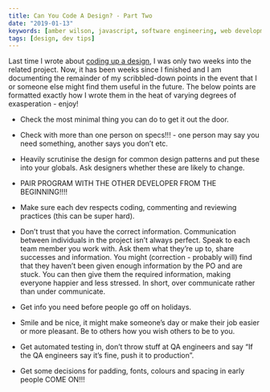 ```yaml
---
title: Can You Code A Design? - Part Two
date: "2019-01-13"
keywords: [amber wilson, javascript, software engineering, web development, coding, design,communication, communicate, documentation, document]
tags: [design, dev tips]
---
```


Last time I wrote about [coding up a design](/blog/can-you-code-a-design), I was only two weeks into the related project. Now, it has been weeks since I finished and I am documenting the remainder of my scribbled-down points in the event that I or someone else might find them useful in the future. The below points are formatted exactly how I wrote them in the heat of varying degrees of exasperation - enjoy!

*   Check the most minimal thing you can do to get it out the door.

*   Check with more than one person on specs!!! - one person may say you need something, another says you don’t etc.

*   Heavily scrutinise the design for common design patterns and put these into your globals. Ask designers whether these are likely to change.

*   PAIR PROGRAM WITH THE OTHER DEVELOPER FROM THE BEGINNING!!!!

*   Make sure each dev respects coding, commenting and reviewing practices (this can be super hard).

*   Don’t trust that you have the correct information. Communication between individuals in the project isn’t always perfect. Speak to each team member you work with. Ask them what they’re up to, share successes and information. You might (correction - probably will) find that they haven’t been given enough information by the PO and are stuck. You can then give them the required information, making everyone happier and less stressed. In short, over communicate rather than under communicate.

*   Get info you need before people go off on holidays.

*   Smile and be nice, it might make someone’s day or make their job easier or more pleasant. Be to others how you wish others to be to you.

*   Get automated testing in, don’t throw stuff at QA engineers and say “If the QA engineers say it’s fine, push it to production”.

*   Get some decisions for padding, fonts, colours and spacing in early people COME ON!!!